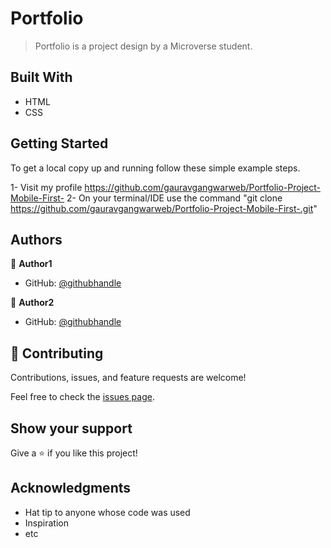 # Portfolio

> Portfolio is a project design by a Microverse student.


## Built With

- HTML
- CSS


## Getting Started

To get a local copy up and running follow these simple example steps.

1- Visit my profile https://github.com/gauravgangwarweb/Portfolio-Project-Mobile-First-
2- On your terminal/IDE use the command "git clone https://github.com/gauravgangwarweb/Portfolio-Project-Mobile-First-.git"


## Authors

👤 **Author1**

- GitHub: [@githubhandle](https://github.com/gauravgangwarweb)

👤 **Author2**

- GitHub: [@githubhandle](https://github.com/michaelamponsah)


## 🤝 Contributing

Contributions, issues, and feature requests are welcome!

Feel free to check the [issues page](../../issues/).


## Show your support

Give a ⭐️ if you like this project!


## Acknowledgments

- Hat tip to anyone whose code was used
- Inspiration
- etc
